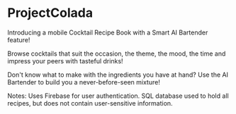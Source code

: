 # ProjectColada

Introducing a mobile Cocktail Recipe Book with a Smart AI Bartender feature!

Browse cocktails that suit the occasion, the theme, the mood, the time and impress your peers with tasteful drinks!

Don't know what to make with the ingredients you have at hand? Use the AI Bartender to build you a never-before-seen mixture!

Notes:
Uses Firebase for user authentication.
SQL database used to hold all recipes, but does not contain user-sensitive information.
